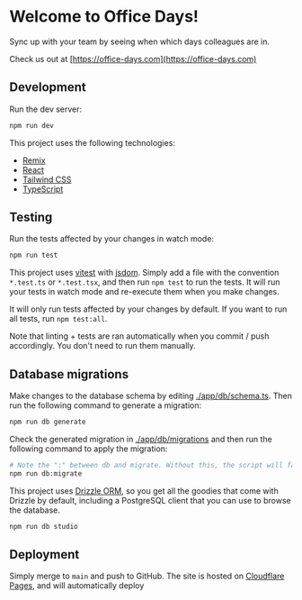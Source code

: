 # Welcome to Office Days!

Sync up with your team by seeing when which days colleagues are in.

Check us out at [https://office-days.com](https://office-days.com)

## Development

Run the dev server:

```sh
npm run dev
```

This project uses the following technologies:

- [Remix](https://remix.run/)
- [React](https://reactjs.org/)
- [Tailwind CSS](https://tailwindcss.com/)
- [TypeScript](https://www.typescriptlang.org/)

## Testing

Run the tests affected by your changes in watch mode:

```sh
npm run test
```

This project uses [vitest](https://vitest.dev/) with [jsdom](https://github.com/jsdom/jsdom). Simply add a file with the convention `*.test.ts` or `*.test.tsx`, and then run `npm test` to run the tests. It will run your tests in watch mode and re-execute them when you make changes.

It will only run tests affected by your changes by default. If you want to run all tests, run `npm test:all`.

Note that linting + tests are ran automatically when you commit / push accordingly. You don't need to run them manually.

## Database migrations

Make changes to the database schema by editing [./app/db/schema.ts](./app/db/schema.ts). Then run the following command to generate a migration:

```sh
npm run db generate
```

Check the generated migration in [./app/db/migrations](./app/db/migrations) and then run the following command to apply the migration:

```sh
# Note the ":" between db and migrate. Without this, the script will fail
npm run db:migrate
```

This project uses [Drizzle ORM](https://orm.drizzle.team/), so you get all the goodies that come with Drizzle by default, including a PostgreSQL client that you can use to browse the database.

```sh
npm run db studio
```

## Deployment

Simply merge to `main` and push to GitHub. The site is hosted on [Cloudflare Pages](https://pages.cloudflare.com/), and will automatically deploy
